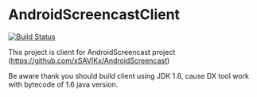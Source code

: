 AndroidScreencastClient
=======================
[![Build Status](https://drone.io/github.com/xSAVIKx/AndroidScreencastClient/status.png)](https://drone.io/github.com/xSAVIKx/AndroidScreencastClient/latest)

This project is client for AndroidScreencast project (https://github.com/xSAVIKx/AndroidScreencast)

Be aware thank you should build client using JDK 1.6, cause DX tool work with bytecode of 1.6 java version.

